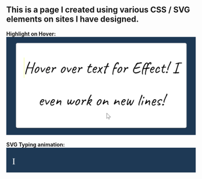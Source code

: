<h2>This is a page I created using various CSS / SVG elements on sites I have designed.</h2>

<b>Highlight on Hover:</b>
<img src="assets/images/readme/highlight.gif" width="600">

<b>SVG Typing animation:</b>
<img src="assets/images/readme/typing.gif" width="600">